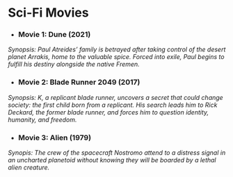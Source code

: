 # Sci-Fi Movies  

- ### **Movie 1: Dune (2021)**

*Synopsis:* *Paul Atreides’ family is betrayed after taking control of the desert planet Arrakis, home to the valuable spice. Forced into exile, Paul begins to fulfill his destiny alongside the native Fremen.* 

- ### **Movie 2: Blade Runner 2049 (2017)**

*Synopsis:* *K, a replicant blade runner, uncovers a secret that could change society: the first child born from a replicant. His search leads him to Rick Deckard, the former blade runner, and forces him to question identity, humanity, and freedom.*

- ### **Movie 3: Alien (1979)**

*Synopis:* *The crew of the spacecraft Nostromo attend to a distress signal in an uncharted planetoid without knowing they will be boarded by a lethal alien creature.*




